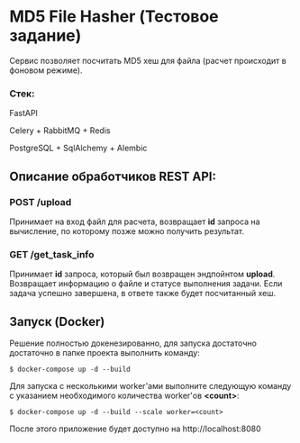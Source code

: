 # MD5 File Hasher (Тестовое задание)

Сервис позволяет посчитать MD5 хеш для файла (расчет происходит в фоновом режиме).

### Стек:

FastAPI

Celery + RabbitMQ + Redis

PostgreSQL + SqlAlchemy + Alembic

## Описание обработчиков REST API: 

### POST /upload

Принимает на вход файл для расчета, возвращает **id** запроса на вычисление, по которому позже можно получить результат.

### GET /get_task_info

Принимает **id** запроса, который был возвращен эндпойнтом **upload**. Возвращает информацию о файле и статусе выполнения задачи. Если задача успешно завершена, в ответе также будет посчитанный хеш. 

## Запуск (Docker)

Решение полностью докенезированно, для запуска достаточно достаточно в папке проекта выполнить команду:

```
$ docker-compose up -d --build
```

Для запуска с несколькими worker'ами выполните следующую команду с указанием необходимого количества worker'ов **\<count\>**:

```
$ docker-compose up -d --build --scale worker=<count>
```
После этого приложение будет доступно на http://localhost:8080
